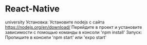 # React-Native
university
Установка:
  Установите nodejs с сайта https://nodejs.org/en/download/
  Перейдите в проект и установите зависимости с помощью команды в консоли 'npm install'
Запуск:
  Пропишите в консили 'npm start' или 'expo start'
  
